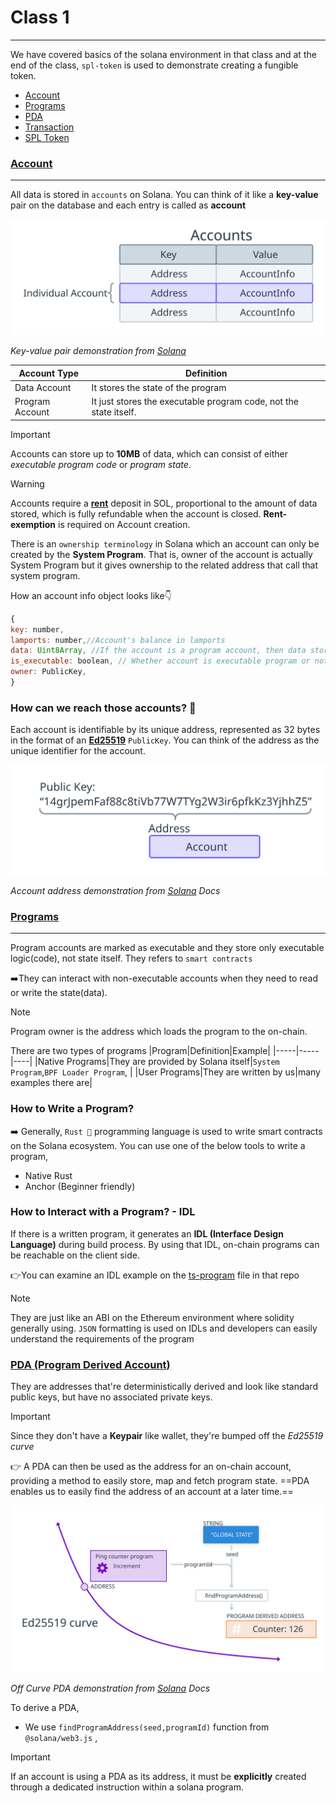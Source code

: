 # Class 1

---

We have covered basics of the solana environment in that class and at the end of the class, `spl-token` is used to demonstrate creating a fungible token.

- [Account](#account)
- [Programs](#programs)
- [PDA](#pda)
- [Transaction](#transaction)
- [SPL Token](#spl-token)

### [Account](#account)

---

All data is stored in `accounts` on Solana. You can think of it like a **key-value** pair on the database and each entry is called as **account**

![accounts](/notes/week1/images/accounts.svg)

_Key-value pair demonstration from [Solana](https://solana.com/docs/core/accounts)_

| Account Type    | Definition                                                        |
| --------------- | ----------------------------------------------------------------- |
| Data Account    | It stores the state of the program                                |
| Program Account | It just stores the executable program code, not the state itself. |

> [!IMPORTANT]
> Accounts can store up to **10MB** of data, which can consist of either _executable program code_ or _program state_.

> [!WARNING]
> Accounts require a [**rent**](https://solana.com/docs/core/fees) deposit in SOL, proportional to the amount of data stored, which is fully refundable when the account is closed.
> **Rent-exemption** is required on Account creation.

There is an `ownership terminology` in Solana which an account can only be created by the **System Program**. That is, owner of the account is actually System Program but it gives ownership to the related address that call that system program.

How an account info object looks like👇

```js
{
key: number,
lamports: number,//Account's balance in lamports
data: Uint8Array, //If the account is a program account, then data stores only executable program code
is_executable: boolean, // Whether account is executable program or not
owner: PublicKey,
}
```

### How can we reach those accounts? 🤔

Each account is identifiable by its unique address, represented as 32 bytes in the format of an [**Ed25519**](https://cryptography.io/en/latest/hazmat/primitives/asymmetric/ed25519/) `PublicKey`. You can think of the address as the unique identifier for the account.

![accounts](/notes/week1/images/account-address.svg)

_Account address demonstration from [Solana](https://solana.com/docs/core/accounts) Docs_

### [Programs](#programs)

---

Program accounts are marked as executable and they store only executable logic(code), not state itself. They refers to `smart contracts`

➡️They can interact with non-executable accounts when they need to read or write the state(data).

> [!NOTE]
> Program owner is the address which loads the program to the on-chain.

There are two types of programs
|Program|Definition|Example|
|-----|-----|----|
|Native Programs|They are provided by Solana itself|`System Program`,`BPF Loader Program`, |
|User Programs|They are written by us|many examples there are|

### How to Write a Program?

➡️ Generally, `Rust 🦀` programming language is used to write smart contracts on the Solana ecosystem.
You can use one of the below tools to write a program,

- Native Rust
- Anchor (Beginner friendly)

### How to Interact with a Program? - IDL

If there is a written program, it generates an **IDL (Interface Design Language)** during build process. By using that IDL, on-chain programs can be reachable on the client side.

👉You can examine an IDL example on the [ts-program](/ts/programs/wba_prereq.ts) file in that repo

> [!NOTE]
> They are just like an ABI on the Ethereum environment where solidity generally using. `JSON` formatting is used on IDLs and developers can easily understand the requirements of the program

### [PDA (Program Derived Account)](#pda)

They are addresses that're deterministically derived and look like standard public keys, but have no associated private keys.

> [!IMPORTANT]
> Since they don't have a **Keypair** like wallet, they're bumped off the _Ed25519 curve_

👉 A PDA can then be used as the address for an on-chain account, providing a method to easily store, map and fetch program state.
==PDA enables us to easily find the address of an account at a later time.==

![Off Curve PDA](/notes/week1/images/address-off-curve.svg)

_Off Curve PDA demonstration from [Solana](https://solana.com/docs/core/pda) Docs_

To derive a PDA,

- We use `findProgramAddress(seed,programId)` function from `@solana/web3.js` ,

> [!IMPORTANT]
> If an account is using a PDA as its address, it must be **explicitly** created through a dedicated instruction within a solana program.
